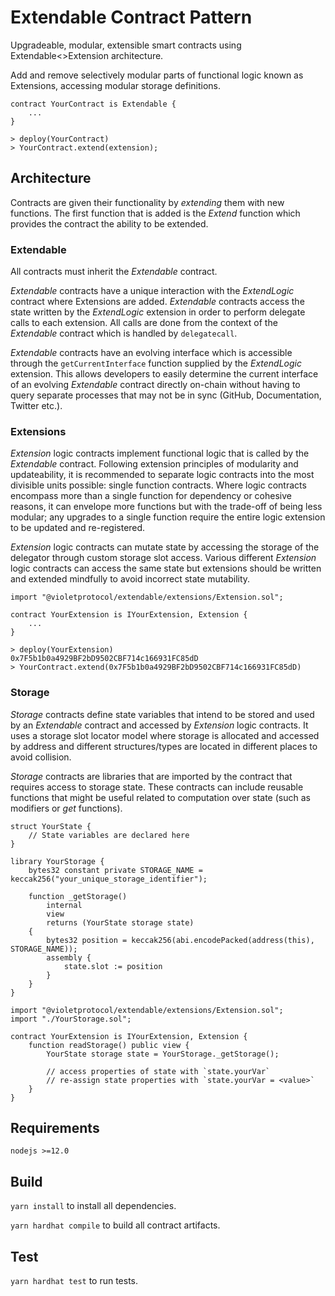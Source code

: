 # Extendable Contract Pattern

Upgradeable, modular, extensible smart contracts using Extendable<>Extension architecture.

Add and remove selectively modular parts of functional logic known as Extensions, accessing modular storage definitions.

```solidity
contract YourContract is Extendable {
    ...
}
```

```
> deploy(YourContract)
> YourContract.extend(extension);
```

## Architecture

Contracts are given their functionality by _extending_ them with new functions. The first function that is added is the _Extend_ function which provides the contract the ability to be extended.

### Extendable

All contracts must inherit the _Extendable_ contract.

_Extendable_ contracts have a unique interaction with the _ExtendLogic_ contract where Extensions are added. _Extendable_ contracts access the state written by the _ExtendLogic_ extension in order to perform delegate calls to each extension. All calls are done from the context of the _Extendable_ contract which is handled by `delegatecall`.

_Extendable_ contracts have an evolving interface which is accessible through the `getCurrentInterface` function supplied by the _ExtendLogic_ extension. This allows developers to easily determine the current interface of an evolving _Extendable_ contract directly on-chain without having to query separate processes that may not be in sync (GitHub, Documentation, Twitter etc.).

### Extensions

_Extension_ logic contracts implement functional logic that is called by the _Extendable_ contract. Following extension principles of modularity and updateability, it is recommended to separate logic contracts into the most divisible units possible: single function contracts. Where logic contracts encompass more than a single function for dependency or cohesive reasons, it can envelope more functions but with the trade-off of being less modular; any upgrades to a single function require the entire logic extension to be updated and re-registered.

_Extension_ logic contracts can mutate state by accessing the storage of the delegator through custom storage slot access. Various different _Extension_ logic contracts can access the same state but extensions should be written and extended mindfully to avoid incorrect state mutability.

```solidity
import "@violetprotocol/extendable/extensions/Extension.sol";

contract YourExtension is IYourExtension, Extension {
    ...
}
```

```
> deploy(YourExtension)
0x7F5b1b0a4929BF2bD9502CBF714c166931FC85dD
> YourContract.extend(0x7F5b1b0a4929BF2bD9502CBF714c166931FC85dD)
```

### Storage

_Storage_ contracts define state variables that intend to be stored and used by an _Extendable_ contract and accessed by _Extension_ logic contracts. It uses a storage slot locator model where storage is allocated and accessed by address and different structures/types are located in different places to avoid collision.

_Storage_ contracts are libraries that are imported by the contract that requires access to storage state. These contracts can include reusable functions that might be useful related to computation over state (such as modifiers or _get_ functions).

```solidity
struct YourState {
    // State variables are declared here
}

library YourStorage {
    bytes32 constant private STORAGE_NAME = keccak256("your_unique_storage_identifier");

    function _getStorage()
        internal 
        view
        returns (YourState storage state) 
    {
        bytes32 position = keccak256(abi.encodePacked(address(this), STORAGE_NAME));
        assembly {
            state.slot := position
        }
    }
}
```

```solidity
import "@violetprotocol/extendable/extensions/Extension.sol";
import "./YourStorage.sol";

contract YourExtension is IYourExtension, Extension {
    function readStorage() public view {
        YourState storage state = YourStorage._getStorage();

        // access properties of state with `state.yourVar`
        // re-assign state properties with `state.yourVar = <value>`
    }
}
```

## Requirements

`nodejs >=12.0`

## Build

`yarn install` to install all dependencies.

`yarn hardhat compile` to build all contract artifacts.

## Test

`yarn hardhat test` to run tests.
